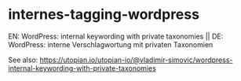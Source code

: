# internes-tagging-wordpress
EN: WordPress: internal keywording with private taxonomies || DE: WordPress: interne Verschlagwortung mit privaten Taxonomien

See also:
https://utopian.io/utopian-io/@vladimir-simovic/wordpress-internal-keywording-with-private-taxonomies
